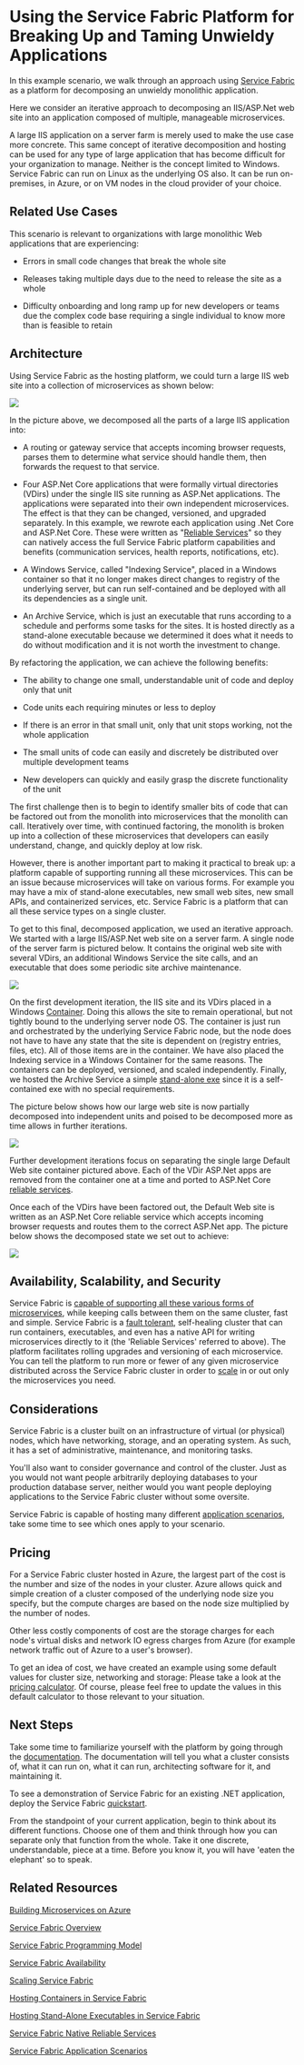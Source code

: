 Using the Service Fabric Platform for Breaking Up and Taming Unwieldy Applications
==================================================================================

In this example scenario, we walk through an approach using [Service Fabric](https://docs.microsoft.com/en-us/azure/service-fabric/service-fabric-overview) as a platform for decomposing an unwieldy monolithic application.

Here we consider an iterative approach to decomposing an IIS/ASP.Net web site into an application composed of multiple, manageable microservices.

A large IIS application on a server farm is merely used to make the use case more concrete. This same concept of iterative decomposition and hosting can be used for any type of large application that has become difficult for your organization to manage. Neither is the concept limited to Windows. Service Fabric can run on Linux as the underlying OS also. It can be run on-premises, in Azure, or on VM nodes in the cloud provider of your choice.

Related Use Cases
-----------------

This scenario is relevant to organizations with large monolithic Web applications that are experiencing:

- Errors in small code changes that break the whole site

- Releases taking multiple days due to the need to release the site as a whole

- Difficulty onboarding and long ramp up for new developers or teams due the complex code base requiring a single individual to know more than is feasible to retain

Architecture
------------

Using Service Fabric as the hosting platform, we could turn a large IIS web site into a collection of microservices as shown below:

![](file:///C:/Users/tomta/AppData/Local/Temp/msohtmlclip1/01/clip_image002.png)

In the picture above, we decomposed all the parts of a large IIS application into:

- A routing or gateway service that accepts incoming browser requests, parses them to determine what service should handle them, then forwards the request to that service.

- Four ASP.Net Core applications that were formally virtual directories (VDirs) under the single IIS site running as ASP.Net applications. The applications were separated into their own independent microservices. The effect is that they can be changed, versioned, and upgraded separately. In this example, we rewrote each application using .Net Core and ASP.Net Core. These were written as "[Reliable Services](https://docs.microsoft.com/en-us/azure/service-fabric/service-fabric-reliable-services-introduction)" so they can natively access the full Service Fabric platform capabilities and benefits (communication services, health reports, notifications, etc).

- A Windows Service, called "Indexing Service", placed in a Windows container so that it no longer makes direct changes to registry of the underlying server, but can run self-contained and be deployed with all its dependencies as a single unit.

- An Archive Service, which is just an executable that runs according to a schedule and performs some tasks for the sites. It is hosted directly as a stand-alone executable because we determined it does what it needs to do without modification and it is not worth the investment to change.

By refactoring the application, we can achieve the following benefits:

- The ability to change one small, understandable unit of code and deploy only that unit

- Code units each requiring minutes or less to deploy

- If there is an error in that small unit, only that unit stops working, not the whole application

- The small units of code can easily and discretely be distributed over multiple development teams

- New developers can quickly and easily grasp the discrete functionality of the unit

The first challenge then is to begin to identify smaller bits of code that can be factored out from the monolith into microservices that the monolith can call. Iteratively over time, with continued factoring, the monolith is broken up into a collection of these microservices that developers can easily understand, change, and quickly deploy at low risk.

However, there is another important part to making it practical to break up: a platform capable of supporting running all these microservices. This can be an issue because microservices will take on various forms. For example you may have a mix of stand-alone executables, new small web sites, new small APIs, and containerized services, etc. Service Fabric is a platform that can all these service types on a single cluster.

To get to this final, decomposed application, we used an iterative approach. We started with a large IIS/ASP.Net web site on a server farm. A single node of the server farm is pictured below. It contains the original web site with several VDirs, an additional Windows Service the site calls, and an executable that does some periodic site archive maintenance.

![](file:///C:/Users/tomta/AppData/Local/Temp/msohtmlclip1/01/clip_image004.png)

On the first development iteration, the IIS site and its VDirs placed in a Windows [Container](https://docs.microsoft.com/en-us/azure/service-fabric/service-fabric-containers-overview). Doing this allows the site to remain operational, but not tightly bound to the underlying server node OS. The container is just run and orchestrated by the underlying Service Fabric node, but the node does not have to have any state that the site is dependent on (registry entries, files, etc). All of those items are in the container. We have also placed the Indexing service in a Windows Container for the same reasons. The containers can be deployed, versioned, and scaled independently. Finally, we hosted the Archive Service a simple [stand-alone exe](https://docs.microsoft.com/en-us/azure/service-fabric/service-fabric-guest-executables-introduction) since it is a self-contained exe with no special requirements.

The picture below shows how our large web site is now partially decomposed into independent units and poised to be decomposed more as time allows in further iterations.

![](file:///C:/Users/tomta/AppData/Local/Temp/msohtmlclip1/01/clip_image006.png)

Further development iterations focus on separating the single large Default Web site container pictured above. Each of the VDir ASP.Net apps are removed from the container one at a time and ported to ASP.Net Core [reliable services](https://docs.microsoft.com/en-us/azure/service-fabric/service-fabric-reliable-services-introduction).

Once each of the VDirs have been factored out, the Default Web site is written as an ASP.Net Core reliable service which accepts incoming browser requests and routes them to the correct ASP.Net app. The picture below shows the decomposed state we set out to achieve:

![](file:///C:/Users/tomta/AppData/Local/Temp/msohtmlclip1/01/clip_image002.png)

Availability, Scalability, and Security
---------------------------------------

Service Fabric is [capable of supporting all these various forms of microservices](https://docs.microsoft.com/en-us/azure/service-fabric/service-fabric-choose-framework), while keeping calls between them on the same cluster, fast and simple. Service Fabric is a [fault tolerant](https://docs.microsoft.com/en-us/azure/service-fabric/service-fabric-availability-services), self-healing cluster that can run containers, executables, and even has a native API for writing microservices directly to it (the 'Reliable Services' referred to above). The platform facilitates rolling upgrades and versioning of each microservice. You can tell the platform to run more or fewer of any given microservice distributed across the Service Fabric cluster in order to [scale](https://docs.microsoft.com/en-us/azure/service-fabric/service-fabric-concepts-scalability) in or out only the microservices you need.

Considerations
--------------

Service Fabric is a cluster built on an infrastructure of virtual (or physical) nodes, which have networking, storage, and an operating system. As such, it has a set of administrative, maintenance, and monitoring tasks.

You'll also want to consider governance and control of the cluster. Just as you would not want people arbitrarily deploying databases to your production database server, neither would you want people deploying applications to the Service Fabric cluster without some oversite.

Service Fabric is capable of hosting many different [application scenarios](https://docs.microsoft.com/en-us/azure/service-fabric/service-fabric-application-scenarios), take some time to see which ones apply to your scenario.

Pricing
-------

For a Service Fabric cluster hosted in Azure, the largest part of the cost is the number and size of the nodes in your cluster. Azure allows quick and simple creation of a cluster composed of the underlying node size you specify, but the compute charges are based on the node size multiplied by the number of nodes.

Other less costly components of cost are the storage charges for each node's virtual disks and network IO egress charges from Azure (for example network traffic out of Azure to a user's browser).

To get an idea of cost, we have created an example using some default values for cluster size, networking and storage: Please take a look at the [pricing calculator](https://azure.com/e/52dea096e5844d5495a7b22a9b2ccdde). Of course, please feel free to update the values in this default calculator to those relevant to your situation.

Next Steps
----------

Take some time to familiarize yourself with the platform by going through the [documentation](https://docs.microsoft.com/en-us/azure/service-fabric/service-fabric-overview). The documentation will tell you what a cluster consists of, what it can run on, what it can run, architecting software for it, and maintaining it.

To see a demonstration of Service Fabric for an existing .NET application, deploy the Service Fabric [quickstart](https://docs.microsoft.com/en-us/azure/service-fabric/service-fabric-quickstart-dotnet).

From the standpoint of your current application, begin to think about its different functions. Choose one of them and think through how you can separate only that function from the whole. Take it one discrete, understandable, piece at a time. Before you know it, you will have 'eaten the elephant' so to speak.

Related Resources
-----------------

[Building Microservices on Azure](https://docs.microsoft.com/en-us/azure/architecture/microservices/)

[Service Fabric Overview](https://docs.microsoft.com/en-us/azure/service-fabric/service-fabric-overview)

[Service Fabric Programming Model](https://docs.microsoft.com/en-us/azure/service-fabric/service-fabric-choose-framework)

[Service Fabric Availability](https://docs.microsoft.com/en-us/azure/service-fabric/service-fabric-availability-services)

[Scaling Service Fabric](https://docs.microsoft.com/en-us/azure/service-fabric/service-fabric-concepts-scalability)

[Hosting Containers in Service Fabric](https://docs.microsoft.com/en-us/azure/service-fabric/service-fabric-containers-overview)

[Hosting Stand-Alone Executables in Service Fabric](https://docs.microsoft.com/en-us/azure/service-fabric/service-fabric-guest-executables-introduction)

[Service Fabric Native Reliable Services](https://docs.microsoft.com/en-us/azure/service-fabric/service-fabric-reliable-services-introduction)

[Service Fabric Application Scenarios](https://docs.microsoft.com/en-us/azure/service-fabric/service-fabric-application-scenarios)